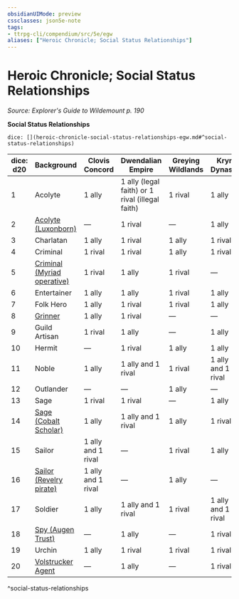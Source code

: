 ```yaml
---
obsidianUIMode: preview
cssclasses: json5e-note
tags:
- ttrpg-cli/compendium/src/5e/egw
aliases: ["Heroic Chronicle; Social Status Relationships"]
---
```

# Heroic Chronicle; Social Status Relationships
*Source: Explorer's Guide to Wildemount p. 190* 

**Social Status Relationships**

`dice: [](heroic-chronicle-social-status-relationships-egw.md#^social-status-relationships)`

| dice: d20 | Background | Clovis Concord | Dwendalian Empire | Greying Wildlands | Kryn Dynasty |
|-----------|------------|----------------|-------------------|-------------------|--------------|
| 1 | Acolyte | 1 ally | 1 ally (legal faith) or 1 rival (illegal faith) | 1 rival | 1 ally |
| 2 | [Acolyte (Luxonborn)](luxonborn-acolyte-egw.md) | — | 1 rival | — | 1 ally |
| 3 | Charlatan | 1 ally | 1 rival | 1 ally | 1 rival |
| 4 | Criminal | 1 rival | 1 rival | 1 ally | 1 rival |
| 5 | [Criminal (Myriad operative)](myriad-operative-criminal-egw.md) | 1 rival | 1 ally | 1 rival | — |
| 6 | Entertainer | 1 ally | 1 ally | 1 rival | 1 ally |
| 7 | Folk Hero | 1 ally | 1 rival | 1 rival | 1 ally |
| 8 | [Grinner](grinner-egw.md) | 1 ally | 1 rival | — | — |
| 9 | Guild Artisan | 1 rival | 1 ally | — | 1 ally |
| 10 | Hermit | — | 1 rival | 1 ally | 1 ally |
| 11 | Noble | 1 ally | 1 ally and 1 rival | 1 rival | 1 ally and 1 rival |
| 12 | Outlander | — | — | 1 ally | — |
| 13 | Sage | 1 rival | 1 rival | — | 1 ally |
| 14 | [Sage (Cobalt Scholar)](cobalt-scholar-sage-egw.md) | 1 ally | 1 ally and 1 rival | 1 ally | 1 rival |
| 15 | Sailor | 1 ally and 1 rival | — | 1 rival | 1 ally |
| 16 | [Sailor (Revelry pirate)](revelry-pirate-sailor-egw.md) | 1 ally and 1 rival | — | 1 ally | — |
| 17 | Soldier | 1 ally | 1 ally and 1 rival | 1 rival | 1 ally and 1 rival |
| 18 | [Spy (Augen Trust)](augen-trust-spy-egw.md) | — | 1 ally | — | 1 rival |
| 19 | Urchin | 1 ally | 1 rival | 1 rival | 1 rival |
| 20 | [Volstrucker Agent](volstrucker-agent-egw.md) | — | 1 ally | — | 1 rival |
^social-status-relationships